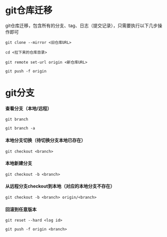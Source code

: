 # git仓库迁移

git仓库迁移，包含所有的分支、tag、日志（提交记录），只需要执行以下几步操作即可



`git clone --mirror <旧仓库URL>`

`cd <拉下来的仓库目录>`

`git remote set-url origin <新仓库URL>`

`git push -f origin`



# git分支

#### 查看分支（本地/远程）

`git branch`

`git branch -a`

#### 本地分支切换（待切换分支本地已存在）

`git checkout <branch>`

#### 本地新建分支

`git checkout -b <branch>`

#### 从远程分支checkout到本地（对应的本地分支不存在）

`git checkout -b <branch> origin/<branch>`

#### 回滚到任意版本

`git reset --hard <log id>`

`git push -f origin <branch>`